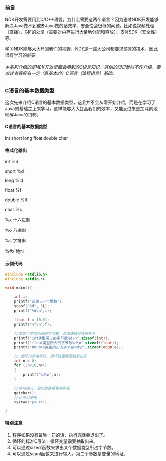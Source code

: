 ### 前言

NDK开发需要用到C/C++语言，为什么需要这两个语言？因为通过NDK开发能够解决Java做不到或者Java做的话效率、安全性会很低的问题。比如说视频处理（直播）、GIF的处理（需要对内存进行大量地分配和释放）、支付SDK（安全性）等。

学习NDK能够大大开阔我们的视野，NDK是一些大公司都要求掌握的技术，因此很有学习的必要。

###### 本系列介绍的是NDK开发里面会用到的C语言知识，其他的知识暂时不作介绍，要求读者最好有一定（最基本的）C语言（编程语言）基础。

### C语言的基本数据类型

这次先来介绍C语言的基本数据类型，这里并不会从零开始介绍，而是在学习了Java的基础之上来学习，这样能够大大提高我们的效率，又能反过来更加深刻地理解Java的机制。

#### C语言的基本数据类型

int short long float double char

#### 格式化输出

int %d

short %d

long %ld

float %f

double %lf

char %c

%x 十六进制

%o 八进制

%s 字符串

%#x 地址

#### 示例代码

```c
#include <stdlib.h>
#include <stdio.h>

void main(){

    int i;
    printf("请输入一个整数");
    scanf("%d", &i);
    printf("%d\n",i);
    
    float f = 10.01;
    printf("%f\n",f);

    //求某个类型所占的字节数，具体跟操作系统有关
    printf("int类型所占的字节数%d\n",sizeof(int));
    printf("float类型所占的字节数%d\n",sizeof(float));
    printf("double类型所占的字节数%d\n",sizeof(double));

    // 循环的标准写法，循环变量需要抽取出来
    int n = 0;
    for (;n<10;n++)
    {
        printf("%d\n",n);
    }

    //等待输入，目的是使得程序停留
    getchar();
    //也可以使用
    system("pause");

}
```

#### 特别注意

1. 程序如果没有最后一句的话，执行完就会退出了。
2. 循环的标准C写法：循环变量需要抽取出来。
3. 可以通过sizeof函数来求出某个数据类型所占字节数。
4. 可以通过scanf函数来进行输入，第二个参数是变量的地址。
